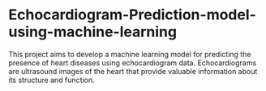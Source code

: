 # Echocardiogram-Prediction-model-using-machine-learning
This project aims to develop a machine learning model for predicting the presence of heart diseases using echocardiogram data. Echocardiograms are ultrasound images of the heart that provide valuable information about its structure and function.

